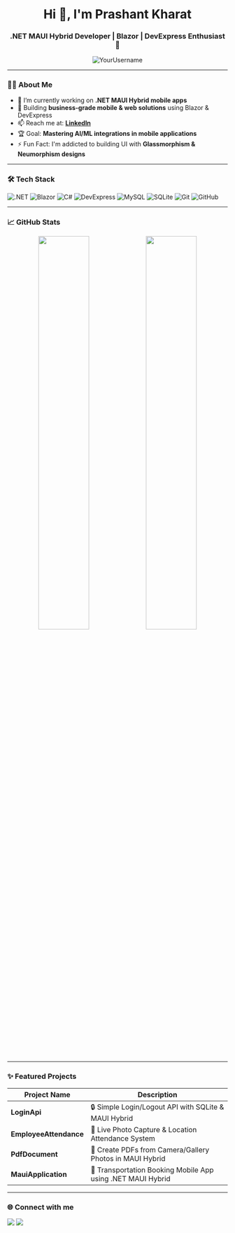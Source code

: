 <h1 align="center">Hi 👋, I'm Prashant Kharat</h1>
<h3 align="center">.NET MAUI Hybrid Developer | Blazor | DevExpress Enthusiast 🚀</h3>

<p align="center">
  <img src="https://komarev.com/ghpvc/?username=Prashant-099&label=Profile%20views&color=0e75b6&style=flat" alt="YourUsername" />
</p>

---

### 🧑‍💻 About Me
- 🌱 I’m currently working on **.NET MAUI Hybrid mobile apps**
- 🔭 Building **business-grade mobile & web solutions** using Blazor & DevExpress
- 📫 Reach me at: **[LinkedIn](https://linkedin.com/in/your-profile)**
- 🏆 Goal: **Mastering AI/ML integrations in mobile applications**
- ⚡ Fun Fact: I'm addicted to building UI with **Glassmorphism & Neumorphism designs**

---

### 🛠️ Tech Stack
![.NET](https://img.shields.io/badge/.NET%20MAUI-512BD4.svg?style=for-the-badge&logo=dotnet&logoColor=white)
![Blazor](https://img.shields.io/badge/Blazor-512BD4.svg?style=for-the-badge&logo=blazor&logoColor=white)
![C#](https://img.shields.io/badge/C%23-239120.svg?style=for-the-badge&logo=c-sharp&logoColor=white)
![DevExpress](https://img.shields.io/badge/DevExpress-FF6C37?style=for-the-badge&logo=devexpress&logoColor=white)
![MySQL](https://img.shields.io/badge/MySQL-4479A1?style=for-the-badge&logo=mysql&logoColor=white)
![SQLite](https://img.shields.io/badge/SQLite-003B57?style=for-the-badge&logo=sqlite&logoColor=white)
![Git](https://img.shields.io/badge/Git-F05032?style=for-the-badge&logo=git&logoColor=white)
![GitHub](https://img.shields.io/badge/GitHub-181717?style=for-the-badge&logo=github&logoColor=white)

---

### 📈 GitHub Stats
<p align="center">
  <img src="https://github-readme-stats.vercel.app/api?username=Prashant-099&show_icons=true&theme=radical" width="48%" />
  <img src="https://github-readme-streak-stats.herokuapp.com/?user=YourUsername&theme=radical" width="48%" />
</p>

---

### ✨ Featured Projects
| Project Name                | Description                                                             |
|-----------------------------|-------------------------------------------------------------------------|
| **LoginApi**                 | 🔒 Simple Login/Logout API with SQLite & MAUI Hybrid                    |
| **EmployeeAttendance**       | 📸 Live Photo Capture & Location Attendance System                      |
| **PdfDocument**              | 📄 Create PDFs from Camera/Gallery Photos in MAUI Hybrid                |
| **MauiApplication**          | 🚖 Transportation Booking Mobile App using .NET MAUI Hybrid             |

---

### 🌐 Connect with me
<p>
  <a href="https://linkedin.com/in/your-profile"><img src="https://img.shields.io/badge/LinkedIn-0A66C2?style=for-the-badge&logo=linkedin&logoColor=white" /></a>
  <a href="mailto:your.email@example.com"><img src="https://img.shields.io/badge/Gmail-D14836?style=for-the-badge&logo=gmail&logoColor=white" /></a>
</p>
